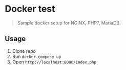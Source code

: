 # Docker test
> Sample docker setup for NGINX, PHP7, MariaDB.

## Usage
1. Clone repo
2. Run `docker-compose up`
3. Open `http://localhost:8080/index.php`
